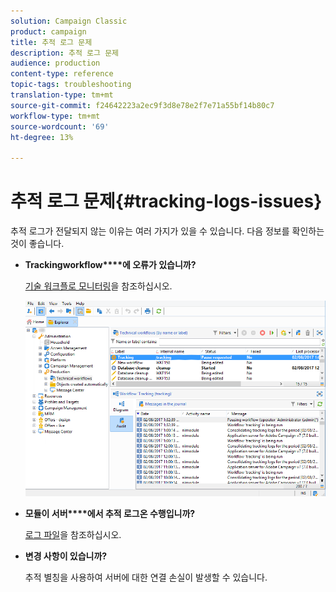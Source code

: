 ```yaml
---
solution: Campaign Classic
product: campaign
title: 추적 로그 문제
description: 추적 로그 문제
audience: production
content-type: reference
topic-tags: troubleshooting
translation-type: tm+mt
source-git-commit: f24642223a2ec9f3d8e78e2f7e71a55bf14b80c7
workflow-type: tm+mt
source-wordcount: '69'
ht-degree: 13%

---
```



# 추적 로그 문제{#tracking-logs-issues}

추적 로그가 전달되지 않는 이유는 여러 가지가 있을 수 있습니다. 다음 정보를 확인하는 것이 좋습니다.

* **Trackingworkflow****에 오류가 있습니까?**

   [기술 워크플로 모니터링](../../workflow/using/monitoring-technical-workflows.md)을 참조하십시오.

   ![](assets/tracking_scheduled_task.png)

* **모듈이 서버****에서 추적 로그온 수행입니까?**

   [로그 파일](../../production/using/log-files.md)을 참조하십시오.

* **변경 사항이 있습니까?**

   추적 별칭을 사용하여 서버에 대한 연결 손실이 발생할 수 있습니다.
